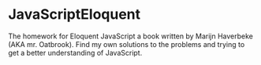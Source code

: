 # JavaScriptEloquent
The homework for Eloquent JavaScript a book written by Marijn Haverbeke (AKA mr. Oatbrook).
Find my own solutions to the problems and trying to get a better understanding of JavaScript.
